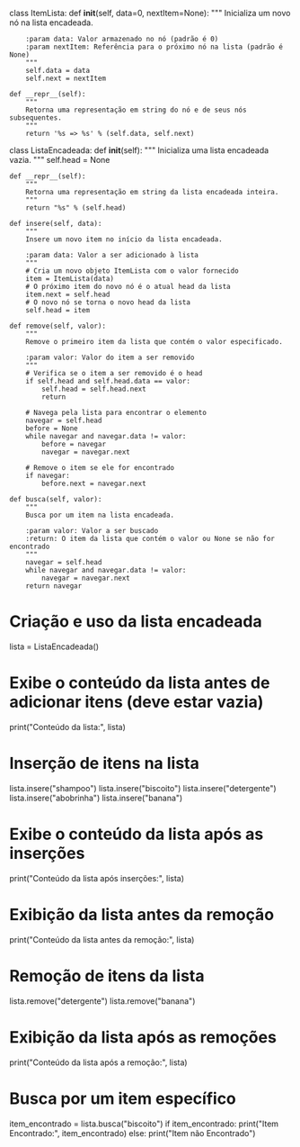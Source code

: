 class ItemLista:
    def __init__(self, data=0, nextItem=None):
        """
        Inicializa um novo nó na lista encadeada.

        :param data: Valor armazenado no nó (padrão é 0)
        :param nextItem: Referência para o próximo nó na lista (padrão é None)
        """
        self.data = data
        self.next = nextItem

    def __repr__(self):
        """
        Retorna uma representação em string do nó e de seus nós subsequentes.
        """
        return '%s => %s' % (self.data, self.next)


class ListaEncadeada:
    def __init__(self):
        """
        Inicializa uma lista encadeada vazia.
        """
        self.head = None

    def __repr__(self):
        """
        Retorna uma representação em string da lista encadeada inteira.
        """
        return "%s" % (self.head)

    def insere(self, data):
        """
        Insere um novo item no início da lista encadeada.

        :param data: Valor a ser adicionado à lista
        """
        # Cria um novo objeto ItemLista com o valor fornecido
        item = ItemLista(data)
        # O próximo item do novo nó é o atual head da lista
        item.next = self.head
        # O novo nó se torna o novo head da lista
        self.head = item

    def remove(self, valor):
        """
        Remove o primeiro item da lista que contém o valor especificado.

        :param valor: Valor do item a ser removido
        """
        # Verifica se o item a ser removido é o head
        if self.head and self.head.data == valor:
            self.head = self.head.next
            return
        
        # Navega pela lista para encontrar o elemento
        navegar = self.head
        before = None
        while navegar and navegar.data != valor:
            before = navegar
            navegar = navegar.next

        # Remove o item se ele for encontrado
        if navegar:
            before.next = navegar.next

    def busca(self, valor):
        """
        Busca por um item na lista encadeada.

        :param valor: Valor a ser buscado
        :return: O item da lista que contém o valor ou None se não for encontrado
        """
        navegar = self.head
        while navegar and navegar.data != valor:
            navegar = navegar.next
        return navegar


# Criação e uso da lista encadeada
lista = ListaEncadeada()

# Exibe o conteúdo da lista antes de adicionar itens (deve estar vazia)
print("Conteúdo da lista:", lista)

# Inserção de itens na lista
lista.insere("shampoo")
lista.insere("biscoito")
lista.insere("detergente")
lista.insere("abobrinha")
lista.insere("banana")

# Exibe o conteúdo da lista após as inserções
print("Conteúdo da lista após inserções:", lista)

# Exibição da lista antes da remoção
print("Conteúdo da lista antes da remoção:", lista)

# Remoção de itens da lista
lista.remove("detergente")
lista.remove("banana")

# Exibição da lista após as remoções
print("Conteúdo da lista após a remoção:", lista)

# Busca por um item específico
item_encontrado = lista.busca("biscoito")
if item_encontrado:
    print("Item Encontrado:", item_encontrado)
else:
    print("Item não Encontrado")
